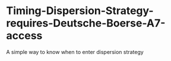 # Timing-Dispersion-Strategy-requires-Deutsche-Boerse-A7-access
A simple way to know when to enter dispersion strategy
